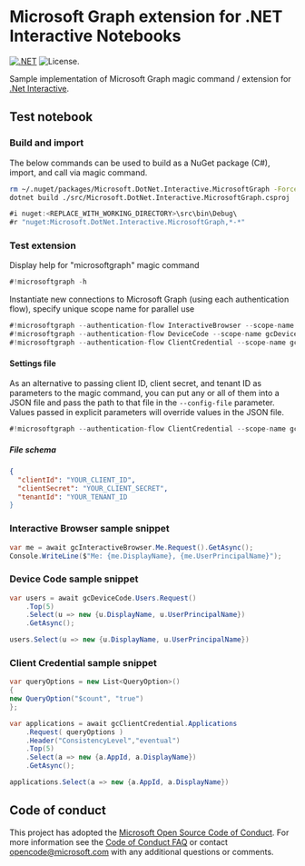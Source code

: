 # Microsoft Graph extension for .NET Interactive Notebooks

[![.NET](https://github.com/microsoftgraph/msgraph-dotnet-interactive-extension/actions/workflows/dotnet.yml/badge.svg)](https://github.com/microsoftgraph/msgraph-dotnet-interactive-extension/actions/workflows/dotnet.yml) ![License.](https://img.shields.io/badge/license-MIT-green.svg)

Sample implementation of Microsoft Graph magic command / extension for [.Net Interactive](https://github.com/dotnet/interactive).

## Test notebook

### Build and import

The below commands can be used to build as a NuGet package (C#), import, and call via magic command.

```bash
rm ~/.nuget/packages/Microsoft.DotNet.Interactive.MicrosoftGraph -Force -Recurse -ErrorAction Ignore
dotnet build ./src/Microsoft.DotNet.Interactive.MicrosoftGraph.csproj
```

```csharp
#i nuget:<REPLACE_WITH_WORKING_DIRECTORY>\src\bin\Debug\
#r "nuget:Microsoft.DotNet.Interactive.MicrosoftGraph,*-*"
```

### Test extension

Display help for "microsoftgraph" magic command

```csharp
#!microsoftgraph -h
```

Instantiate new connections to Microsoft Graph (using each authentication flow), specify unique scope name for parallel use

```csharp
#!microsoftgraph --authentication-flow InteractiveBrowser --scope-name gcInteractiveBrowser --tenant-id <tenantId> --client-id <clientId>
#!microsoftgraph --authentication-flow DeviceCode --scope-name gcDeviceCode --tenant-id <tenantId> --client-id <clientId>
#!microsoftgraph --authentication-flow ClientCredential --scope-name gcClientCredential --tenant-id <tenantId> --client-id <clientId> --client-secret <clientSecret>
```

#### Settings file

As an alternative to passing client ID, client secret, and tenant ID as parameters to the magic command, you can put any or all of them into a JSON file and pass the path to that file in the `--config-file` parameter. Values passed in explicit parameters will override values in the JSON file.

```csharp
#!microsoftgraph --authentication-flow ClientCredential --scope-name gcClientCredential ---configFile "./settings.json"
```

##### File schema

```json
{
  "clientId": "YOUR_CLIENT_ID",
  "clientSecret": "YOUR_CLIENT_SECRET",
  "tenantId": "YOUR_TENANT_ID
}
```

### Interactive Browser sample snippet

```csharp
var me = await gcInteractiveBrowser.Me.Request().GetAsync();
Console.WriteLine($"Me: {me.DisplayName}, {me.UserPrincipalName}");
```

### Device Code sample snippet

```csharp
var users = await gcDeviceCode.Users.Request()
    .Top(5)
    .Select(u => new {u.DisplayName, u.UserPrincipalName})
    .GetAsync();

users.Select(u => new {u.DisplayName, u.UserPrincipalName})
```

### Client Credential sample snippet

```csharp
var queryOptions = new List<QueryOption>()
{
new QueryOption("$count", "true")
};

var applications = await gcClientCredential.Applications
    .Request( queryOptions )
    .Header("ConsistencyLevel","eventual")
    .Top(5)
    .Select(a => new {a.AppId, a.DisplayName})
    .GetAsync();

applications.Select(a => new {a.AppId, a.DisplayName})
```

## Code of conduct

This project has adopted the [Microsoft Open Source Code of Conduct](https://opensource.microsoft.com/codeofconduct/). For more information see the [Code of Conduct FAQ](https://opensource.microsoft.com/codeofconduct/faq/) or contact [opencode@microsoft.com](mailto:opencode@microsoft.com) with any additional questions or comments.
